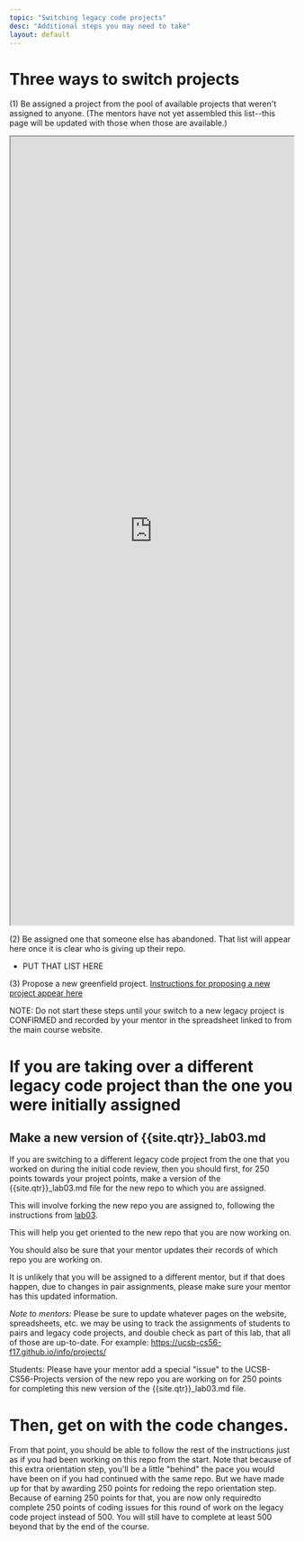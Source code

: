 ```yaml
---
topic: "Switching legacy code projects"
desc: "Additional steps you may need to take"
layout: default
---
```


# Three ways to switch projects

(1) Be assigned a project from the pool of available projects that weren't assigned to anyone.   (The mentors have not yet assembled this list--this page will be updated with those when those are available.)


<iframe style="width:100%; height:1400px;  overflow: scroll;"  src="https://docs.google.com/spreadsheets/d/e/2PACX-1vQSodNhFk-JaHjPcXTAqSVsw_HNfRyXNv94IB6BDxcW0DFTopT3dEwQlDRh0pWgprC7TBEjPK4grvhD/pubhtml?widget=true&amp;headers=false"></iframe>



(2) Be assigned one that someone else has abandoned.    That list will appear here once it is clear who is giving up their repo.

* PUT THAT LIST HERE

(3) Propose a new greenfield project.  [Instructions for proposing a new project appear here](/lab/proposal01/)


NOTE: Do not start these steps until your switch to a new legacy project is CONFIRMED and recorded by your mentor in the spreadsheet linked to from the main course website.

# If you are taking over a different legacy code project than the one you were initially assigned

## Make a new version of {{site.qtr}}\_lab03.md 

If you are switching to a different legacy code project from the one that you worked on during the initial code review,
then you should first, for 250 points towards your project points, make a version of the {{site.qtr}}\_lab03.md file 
for the new repo to which you are assigned.

This will involve forking the new repo you are assigned to, following the instructions from [lab03](/lab/lab03/).

This will help you get oriented to the new repo that you are now working on.

You should also be sure that your mentor updates their records of which repo you are working on.

It is unlikely that you will be assigned to a different mentor, but if that does happen, due to changes in pair assignments, please make sure your mentor has this updated information.

*Note to mentors:* Please be sure to update whatever pages on the website, spreadsheets, etc. we may be using to track the assignments of students to pairs and legacy code projects, and double check as part of this lab, that all of those are up-to-date.  For example: <https://ucsb-cs56-f17.github.io/info/projects/>

Students: Please have your mentor add a special "issue" to the UCSB-CS56-Projects version of the new repo you are working on for 250 points for completing this new version of the {{site.qtr}}\_lab03.md  file.

# Then, get on with the code changes.

From that point, you should be able to follow the rest of the instructions just as if you had been working on this repo from the start.  Note that because of this extra orientation step, you'll be a little "behind" the pace you would have been on if you had continued with the same repo.  But we have made up for that by awarding 250 points for redoing the repo orientation step.  Because of earning 250 points for that, you are now only requiredto complete 250 points of coding issues for this round of work on the legacy code project instead of 500.   You will still have to complete at least 500 beyond that by the end of the course.

